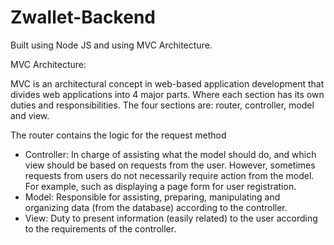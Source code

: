 # Zwallet-Backend

Built using Node JS and using MVC Architecture.

MVC Architecture:

MVC is an architectural concept in web-based application development that divides web applications into 4 major parts. Where each section has its own duties and responsibilities. The four sections are: router, controller, model and view.

The router contains the logic for the request method
- Controller: In charge of assisting what the model should do, and which view should be based on requests from the user. However, sometimes requests from users do not necessarily require action from the model. For example, such as displaying a page form for user registration.
- Model: Responsible for assisting, preparing, manipulating and organizing data (from the database) according to the controller.
- View: Duty to present information (easily related) to the user according to the requirements of the controller.
